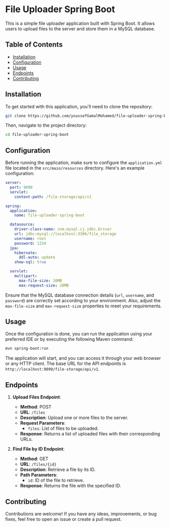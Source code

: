 # File Uploader Spring Boot

This is a simple file uploader application built with Spring Boot. It allows users to upload files to the server and store them in a MySQL database.

## Table of Contents

- [Installation](#installation)
- [Configuration](#configuration)
- [Usage](#usage)
- [Endpoints](#endpoints)
- [Contributing](#contributing)

## Installation

To get started with this application, you'll need to clone the repository:

```bash
git clone https://github.com/youssefGamalMohamed/file-uploader-spring-boot.git
```

Then, navigate to the project directory:

```bash
cd file-uploader-spring-boot
```

## Configuration

Before running the application, make sure to configure the `application.yml` file located in the `src/main/resources` directory. Here's an example configuration:

```yaml
server:
  port: 9090
  servlet:
    context-path: /file-storage/api/v1

spring:
  application:
    name: file-uploader-spring-boot

  datasource:
    driver-class-name: com.mysql.cj.jdbc.Driver
    url: jdbc:mysql://localhost:3306/file_storage
    username: root
    password: 1234
  jpa:
    hibernate:
      ddl-auto: update
    show-sql: true

  servlet:
    multipart:
      max-file-size: 10MB
      max-request-size: 20MB
```

Ensure that the MySQL database connection details (`url`, `username`, and `password`) are correctly set according to your environment. Also, adjust the `max-file-size` and `max-request-size` properties to meet your requirements.

## Usage

Once the configuration is done, you can run the application using your preferred IDE or by executing the following Maven command:

```bash
mvn spring-boot:run
```

The application will start, and you can access it through your web browser or any HTTP client. The base URL for the API endpoints is `http://localhost:9090/file-storage/api/v1`.

## Endpoints

1. **Upload Files Endpoint**:
   - **Method**: POST
   - **URL**: `/files`
   - **Description**: Upload one or more files to the server.
   - **Request Parameters**:
     - `files`: List of files to be uploaded.
   - **Response**: Returns a list of uploaded files with their corresponding URLs.

2. **Find File by ID Endpoint**:
   - **Method**: GET
   - **URL**: `/files/{id}`
   - **Description**: Retrieve a file by its ID.
   - **Path Parameters**:
     - `id`: ID of the file to retrieve.
   - **Response**: Returns the file with the specified ID.

## Contributing

Contributions are welcome! If you have any ideas, improvements, or bug fixes, feel free to open an issue or create a pull request.

